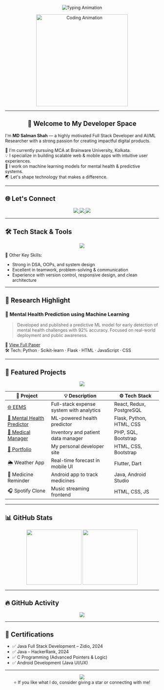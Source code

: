 <!-- 👑 Hero Section -->
<p align="center">
  <img src="https://readme-typing-svg.herokuapp.com?font=Fira+Code&weight=500&size=24&pause=1000&center=true&vCenter=true&width=650&lines=Hi%2C+I'm+Salman+Shah!;Web+%26+Mobile+App+Developer+%7C+AI+%26+ML+Researcher;Clean+Code+%7C+Creative+UI%2FUX+%7C+Problem+Solver" alt="Typing Animation" />
</p>

<p align="center">
  <img src="https://media.giphy.com/media/qgQUggAC3Pfv687qPC/giphy.gif" width="300" alt="Coding Animation" />
</p>

---

<h2 align="center">🚀 Welcome to My Developer Space</h2>

I'm <strong>MD Salman Shah</strong> — a highly motivated Full Stack Developer and AI/ML Researcher with a strong passion for creating impactful digital products.

💼 I'm currently pursuing MCA at Brainware University, Kolkata.  
💡 I specialize in building scalable web & mobile apps with intuitive user experiences.  
🧠 I work on machine learning models for mental health & predictive systems.  
🌏 Let's shape technology that makes a difference.

---

## 🌐 Let's Connect

<p align="center">
  <a href="https://www.linkedin.com/in/mdsalmanshah" target="_blank">
    <img src="https://img.shields.io/badge/LinkedIn-Connect-blue?style=for-the-badge&logo=linkedin" />
  </a>
  <a href="mailto:salman91shah@gmail.com">
    <img src="https://img.shields.io/badge/Email-Contact-red?style=for-the-badge&logo=gmail" />
  </a>
  <a href="https://mdsalmanshah.netlify.app" target="_blank">
    <img src="https://img.shields.io/badge/Portfolio-Visit-yellow?style=for-the-badge&logo=vercel" />
  </a>
</p>

---

## 🛠 Tech Stack & Tools

<p align="center">
  <img src="https://skillicons.dev/icons?i=java,cpp,c,python,html,css,js,react,flutter,dart,php,mysql,postgres,git,github,vscode,figma" />
</p>

🧠 Other Key Skills:
- Strong in DSA, OOPs, and system design  
- Excellent in teamwork, problem-solving & communication  
- Experience with version control, responsive design, and clean architecture

---

## 🧪 Research Highlight

### 🧠 Mental Health Prediction using Machine Learning

> Developed and published a predictive ML model for early detection of mental health challenges with 92% accuracy. Focused on real-world deployment and public awareness.

🔗 [View Full Paper](https://docs.google.com/document/d/1371_v6ReRLdbp3cVPB2Gigiu2TOB37tf/edit)  
🛠 Tech: Python · Scikit-learn · Flask · HTML · JavaScript · CSS

---

## 🚀 Featured Projects

<p align="center">
  <img src="https://img.icons8.com/color/48/000000/project.png"/>
</p>

| 💼 Project | 💡 Description | ⚙️ Tech Stack |
|-----------|----------------|--------------|
| [🌐 EEMS](https://myeems.netlify.app) | Full-stack expense system with analytics | React, Redux, PostgreSQL |
| [🧠 Mental Health Predictor](https://github.com/mdsalmanshah/Mental-Health-Prediction) | ML-powered health predictor | Flask, Python, HTML, CSS |
| [🏥 Medical Manager](https://github.com/mdsalmanshah/medical-Management-System) | Inventory and patient data manager | PHP, SQL, Bootstrap |
| [👤 Portfolio](https://mdsalmanshah.netlify.app) | My personal developer site | HTML, CSS, Bootstrap |
| 🌦 Weather App | Real-time forecast in mobile UI | Flutter, Dart |
| 💊 Medicine Reminder | Android app to track medicines | Java, Android Studio |
| 🎧 Spotify Clone | Music streaming frontend | HTML, CSS, JS |

---

## 📊 GitHub Stats

<p align="center">
  <img src="https://github-readme-stats.vercel.app/api?username=mdsalmanshah&show_icons=true&theme=highcontrast&hide_border=true" height="180" />
  <img src="https://github-readme-stats.vercel.app/api/top-langs/?username=mdsalmanshah&layout=compact&theme=highcontrast&hide_border=true" height="180" />
</p>

---

## 🔥 GitHub Activity

<p align="center">
  <img src="https://streak-stats.demolab.com/?user=mdsalmanshah&theme=tokyonight&hide_border=true" />
</p>

---

## 🏅 Certifications

- ✅ Java Full Stack Development – Zidio, 2024  
- ✅ Java – HackerRank, 2024  
- ✅ C Programming (Advanced Pointers & Logic)  
- ✅ Android Development (Java UI/UX)

---

<p align="center">
  <img src="https://img.shields.io/badge/Thanks%20for%20visiting!-blueviolet?style=for-the-badge&logo=github" />
  <br>
  ⭐ If you like what I do, consider giving a star or connecting with me!
</p>
